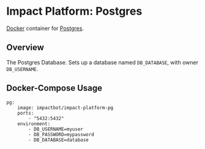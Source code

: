 # Impact Platform: Postgres
[Docker](https://www.docker.com/) container for [Postgres](http://www.postgresql.org/).

## Overview
The Postgres Database. Sets up a database named `DB_DATABASE`, with owner `DB_USERNAME`.

## Docker-Compose Usage
```
pg:
    image: impactbot/impact-platform-pg
    ports:
        - "5432:5432"
    environment:
        - DB_USERNAME=myuser
        - DB_PASSWORD=mypassword
        - DB_DATABASE=database
```
